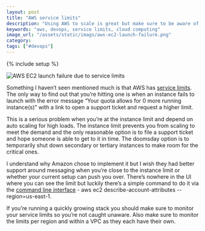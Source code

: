 ```yaml
---
layout: post
title: "AWS service limits"
description: "Using AWS to scale is great but make sure to be aware of your service limits or you might be caught unaware."
keywords: "aws, devops, service limits, cloud computing"
image_url: "/assets/static/imags/aws-ec2-launch-failure.png"
category:
tags: ["#devops"]
---
```

{% include setup %}

<div class="thumbnail">
  <img src="{{ IMG_PATH }}aws-ec2-launch-failure.png" alt="AWS EC2 launch failure due to service limits" />
</div>

Something I haven’t seen mentioned much is that AWS has <a href="http://docs.aws.amazon.com/general/latest/gr/aws_service_limits.html" target="_blank">service limits</a>. The only way to find out that you’re hitting one is when an instance fails to launch with the error message “Your quota allows for 0 more running instance(s)” with a link to open a support ticket and request a higher limit.

This is a serious problem when you’re at the instance limit and depend on auto scaling for high loads. The instance limit prevents you from scaling to meet the demand and the only reasonable option is to file a support ticket and hope someone is able to get to it in time. The doomsday option is to temporarily shut down secondary or tertiary instances to make room for the critical ones.

I understand why Amazon chose to implement it but I wish they had better support around messaging when you’re close to the instance limit or whether your current setup can push you over. There’s nowhere in the UI where you can see the limit but luckily there’s a simple command to do it via the <a href="http://aws.amazon.com/cli/" target="_blank">command line interface</a> - aws ec2 describe-account-attributes --region=us-east-1.

If you’re running a quickly growing stack you should make sure to monitor your service limits so you’re not caught unaware. Also make sure to monitor the limits per region and within a VPC as they each have their own.
